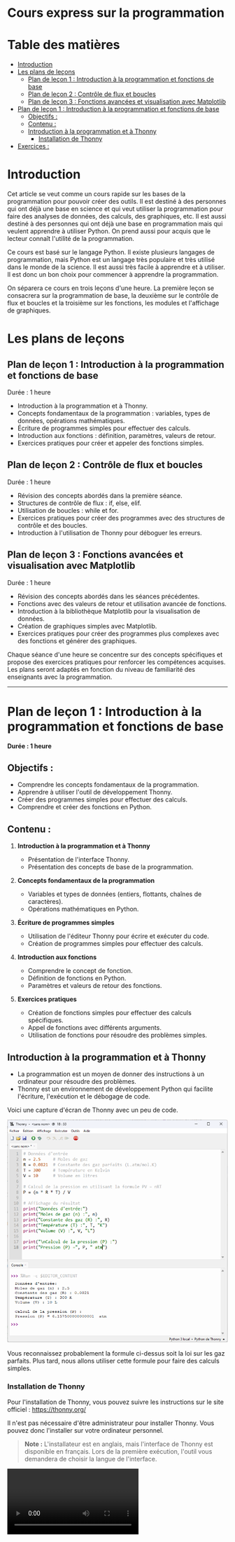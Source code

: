 # Cours express sur la programmation <!-- omit in toc -->

# Table des matières <!-- omit in toc -->
- [Introduction](#introduction)
- [Les plans de leçons](#les-plans-de-leçons)
  - [Plan de leçon 1 : Introduction à la programmation et fonctions de base](#plan-de-leçon-1--introduction-à-la-programmation-et-fonctions-de-base)
  - [Plan de leçon 2 : Contrôle de flux et boucles](#plan-de-leçon-2--contrôle-de-flux-et-boucles)
  - [Plan de leçon 3 : Fonctions avancées et visualisation avec Matplotlib](#plan-de-leçon-3--fonctions-avancées-et-visualisation-avec-matplotlib)
- [Plan de leçon 1 : Introduction à la programmation et fonctions de base](#plan-de-leçon-1--introduction-à-la-programmation-et-fonctions-de-base-1)
  - [Objectifs :](#objectifs-)
  - [Contenu :](#contenu-)
  - [Introduction à la programmation et à Thonny](#introduction-à-la-programmation-et-à-thonny)
    - [Installation de Thonny](#installation-de-thonny)
- [Exercices :](#exercices-)


# Introduction

Cet article se veut comme un cours rapide sur les bases de la programmation pour pouvoir créer des outils. Il est destiné à des personnes qui ont déjà une base en science et qui veut utiliser la programmation pour faire des analyses de données, des calculs, des graphiques, etc. Il est aussi destiné à des personnes qui ont déjà une base en programmation mais qui veulent apprendre à utiliser Python. On prend aussi pour acquis que le lecteur connaît l'utilité de la programmation.

Ce cours est basé sur le langage Python. Il existe plusieurs langages de programmation, mais Python est un langage très populaire et très utilisé dans le monde de la science. Il est aussi très facile à apprendre et à utiliser. Il est donc un bon choix pour commencer à apprendre la programmation.

On séparera ce cours en trois leçons d'une heure. La première leçon se consacrera sur la programmation de base, la deuxième sur le contrôle de flux et boucles et la troisième sur les fonctions, les modules et l'affichage de graphiques.

# Les plans de leçons
## Plan de leçon 1 : Introduction à la programmation et fonctions de base
Durée : 1 heure

- Introduction à la programmation et à Thonny.
- Concepts fondamentaux de la programmation : variables, types de données, opérations mathématiques.
- Écriture de programmes simples pour effectuer des calculs.
- Introduction aux fonctions : définition, paramètres, valeurs de retour.
- Exercices pratiques pour créer et appeler des fonctions simples.

## Plan de leçon 2 : Contrôle de flux et boucles
Durée : 1 heure

- Révision des concepts abordés dans la première séance.
- Structures de contrôle de flux : if, else, elif.
- Utilisation de boucles : while et for.
- Exercices pratiques pour créer des programmes avec des structures de contrôle et des boucles.
- Introduction à l'utilisation de Thonny pour déboguer les erreurs.

## Plan de leçon 3 : Fonctions avancées et visualisation avec Matplotlib
Durée : 1 heure

- Révision des concepts abordés dans les séances précédentes.
- Fonctions avec des valeurs de retour et utilisation avancée de fonctions.
- Introduction à la bibliothèque Matplotlib pour la visualisation de données.
- Création de graphiques simples avec Matplotlib.
- Exercices pratiques pour créer des programmes plus complexes avec des fonctions et générer des graphiques.

Chaque séance d'une heure se concentre sur des concepts spécifiques et propose des exercices pratiques pour renforcer les compétences acquises. Les plans seront adaptés en fonction du niveau de familiarité des enseignants avec la programmation.

---

# Plan de leçon 1 : Introduction à la programmation et fonctions de base
**Durée : 1 heure**

## Objectifs :

- Comprendre les concepts fondamentaux de la programmation.
- Apprendre à utiliser l'outil de développement Thonny.
- Créer des programmes simples pour effectuer des calculs.
- Comprendre et créer des fonctions en Python.

## Contenu :

1. **Introduction à la programmation et à Thonny**
   - Présentation de l'interface Thonny.
   - Présentation des concepts de base de la programmation.

2. **Concepts fondamentaux de la programmation**
   - Variables et types de données (entiers, flottants, chaînes de caractères).
   - Opérations mathématiques en Python.

3. **Écriture de programmes simples**
   - Utilisation de l'éditeur Thonny pour écrire et exécuter du code.
   - Création de programmes simples pour effectuer des calculs.

4. **Introduction aux fonctions**
   - Comprendre le concept de fonction.
   - Définition de fonctions en Python.
   - Paramètres et valeurs de retour des fonctions.

5. **Exercices pratiques**
   - Création de fonctions simples pour effectuer des calculs spécifiques.
   - Appel de fonctions avec différents arguments.
   - Utilisation de fonctions pour résoudre des problèmes simples.

## Introduction à la programmation et à Thonny
- La programmation est un moyen de donner des instructions à un ordinateur pour résoudre des problèmes.
- Thonny est un environnement de développement Python qui facilite l'écriture, l'exécution et le débogage de code.

Voici une capture d'écran de Thonny avec un peu de code.

![Thonny avec un peu de code](img/99_thonny_pv_nrt.png?raw=true "Thonny avec un peu de code")

Vous reconnaissez probablement la formule ci-dessus soit la loi sur les gaz parfaits. Plus tard, nous allons utiliser cette formule pour faire des calculs simples.

### Installation de Thonny
Pour l'installation de Thonny, vous pouvez suivre les instructions sur le site officiel : https://thonny.org/

Il n'est pas nécessaire d'être administrateur pour installer Thonny. Vous pouvez donc l'installer sur votre ordinateur personnel.

> **Note :** L'installateur est en anglais, mais l'interface de Thonny est disponible en français. Lors de la première exécution, l'outil vous demandera de choisir la langue de l'interface.

<video src="https://www.youtube.com/watch?v=jYAvJqxHs5E" />

![Installer Thonny](https://www.youtube.com/watch?v=jYAvJqxHs5E)

<video src="img/99_thonny_installation.mp4" controls title="Title"></video>

![Alt text](img/99_thonny_premier_dem.png)


Voici le code copiable pour faire le calcul de la pression d'un gaz parfait :

```python
# Données d'entrée
n = 2.5     # Moles de gaz
R = 0.0821  # Constante des gaz parfaits (L.atm/mol.K)
T = 300     # Température en Kelvin
V = 10      # Volume en litres

# Calcul de la pression en utilisant la formule PV = nRT
P = (n * R * T) / V

# Affichage du résultat
print("Données d'entrée:")
print("Moles de gaz (n) :", n)
print("Constante des gaz (R) :", R)
print("Température (T) :", T, "K")
print("Volume (V) :", V, "L")

print("\nCalcul de la pression (P) :")
print("Pression (P) =", P, " atm")

```



# Exercices :

**Exercice 1 : Calcul de la moyenne**
Écrivez une fonction appelée `calculer_moyenne` qui prend trois nombres en tant que paramètres et renvoie la moyenne de ces nombres.

**Exercice 2 : Conversion de température**
Écrivez une fonction appelée `celsius_en_fahrenheit` qui prend une température en degrés Celsius en tant que paramètre et renvoie la température équivalente en degrés Fahrenheit. La formule de conversion est : Fahrenheit = (Celsius × 9/5) + 32.

**Exercice 3 : Calcul de la surface d'un rectangle**
Écrivez une fonction appelée `calculer_surface_rectangle` qui prend la longueur et la largeur d'un rectangle en tant que paramètres et renvoie sa surface.


